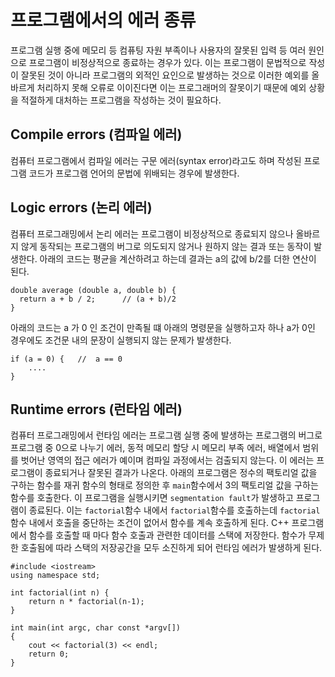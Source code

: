 # 프로그램에서의 에러 종류

프로그램 실행 중에 메모리 등 컴퓨팅 자원 부족이나 사용자의 잘못된 입력 등 여러 원인으로 프로그램이 비정상적으로 종료하는 
경우가 있다. 이는 프로그램이 문법적으로 작성이 잘못된 것이 아니라 프로그램의 외적인 요인으로 발생하는 것으로 이러한 예외를 
올바르게 처리하지 못해 오류로 이이진다면 이는 프로그래머의 잘못이기 때문에 예외 상황을 적절하게 대처하는 프로그램을 작성하는 것이 필요하다. 

## Compile errors (컴파일 에러)
컴퓨터 프로그램에서 컴파일 에러는 구문 에러(syntax error)라고도 하며 작성된 프로그램 코드가 프로그램 언어의 문법에 위배되는 경우에 발생한다. 

## Logic errors (논리 에러)
컴퓨터 프로그래밍에서 논리 에러는 프로그램이 비정상적으로 종료되지 않으나 올바르지 않게 동작되는 프로그램의 버그로 의도되지 않거나 원하지 않는 결과 또는 동작이 발생한다. 
아래의 코드는 평균을 계산하려고 하는데 결과는 a의 값에 b/2를 더한 연산이 된다. 
```
double average (double a, double b) {
  return a + b / 2;      // (a + b)/2
}
```

아래의 코드는 a 가 0 인 조건이 만족될 떄 아래의 명령문을 실행하고자 하나 a가 0인 경우에도 조건문 내의 문장이
실행되지 않는 문제가 발생한다.

```
if (a = 0) {   //  a == 0
	....
}
```
## Runtime errors (런타임 에러)
컴퓨터 프로그래밍에서 런타임 에러는 프로그램 실행 중에 발생하는 프로그램의 버그로 프로그램 중 0으로 나누기 에러, 동적 메모리 할당 시 메모리 부족 에러, 배열에서 범위를 벗어난 영역의 접근 에러가 예이며 컴파일 과정에서는 검출되지 않는다.
이 에러는 프로그램이 종료되거나 잘못된 결과가 나온다.
아래의 프로그램은 정수의 팩토리얼 값을 구하는 함수를 재귀 함수의 형태로 정의한 후 ```main```함수에서 3의 팩토리얼 값을 구하는 함수를 호출한다.
이 프로그램을 실행시키면 ``segmentation fault``가 발생하고 프로그램이 종료된다. 
이는 ```factorial```함수 내에서 ```factorial```함수를 호출하는데 
```factorial```함수 내에서 호출을 중단하는 조건이 없어서 함수를 계속 호출하게 된다.
C++ 프로그램에서 함수를 호출할 때 마다 함수 호출과 관련한 데이터를 스택에 저장한다.
함수가 무제한 호출됨에 따라 스택의 저장공간을 모두 소진하게 되어 런타임 에러가 발생하게 된다.   

```
#include <iostream>
using namespace std;

int factorial(int n) {
	return n * factorial(n-1);
}

int main(int argc, char const *argv[])
{
	cout << factorial(3) << endl;
	return 0;
}
```


